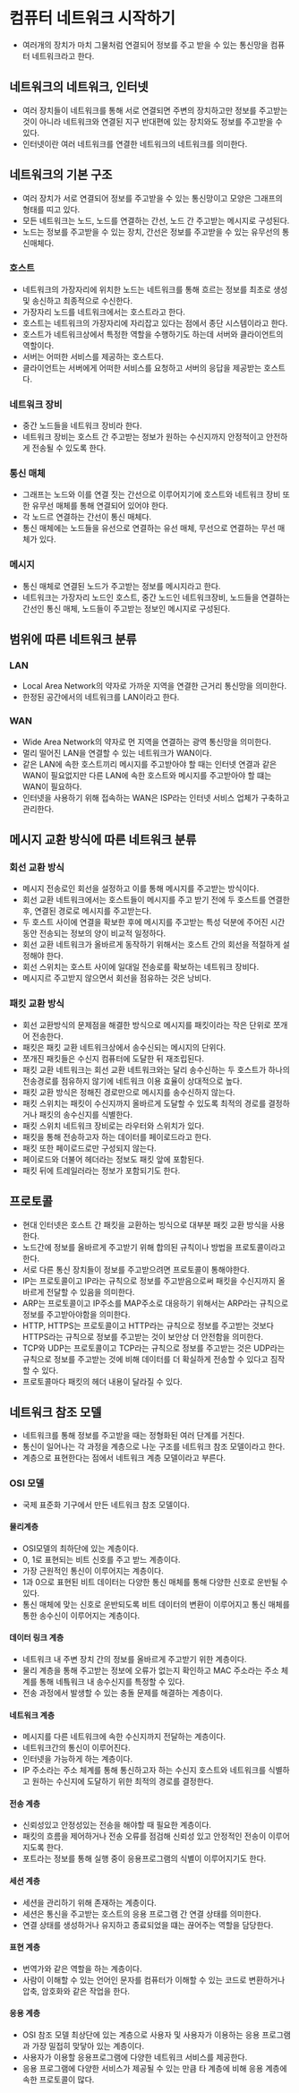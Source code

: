 # 컴퓨터 네트워크 시작하기

- 여러개의 장치가 마치 그물처럼 연결되어 정보를 주고 받을 수 있는 통신망을 컴퓨터 네트워크라고 한다.

## 네트워크의 네트워크, 인터넷

- 여러 장치들이 네트워크를 통해 서로 연결되면 주변의 장치하고만 정보를 주고받는 것이 아니라 네트워크와 연결된 지구 반대편에 있는 장치와도 정보를 주고받을 수 있다.
- 인터넷이란 여러 네트워크를 연결한 네트워크의 네트워크를 의미한다.

## 네트워크의 기본 구조

- 여러 장치가 서로 연결되어 정보를 주고받을 수 있는 통신망이고 모양은 그래프의 형태를 띠고 있다.
- 모든 네트워크는 노드, 노드를 연결하는 간선, 노드 간 주고받는 메시지로 구성된다.
- 노드는 정보를 주고받을 수 있는 장치, 간선은 정보를 주고받을 수 있는 유무선의 통신매체다.

### 호스트

- 네트워크의 가장자리에 위치한 노드는 네트워크를 통해 흐르는 정보를 최초로 생성 및 송신하고 최종적으로 수신한다.
- 가장자리 노드를 네트워크에서는 호스트라고 한다.
- 호스트는 네트워크의 가장자리에 자리잡고 있다는 점에서 종단 시스템이라고 한다.
- 호스트가 네트워크상에서 특정한 역할을 수행하기도 하는데 서버와 클라이언트의 역할이다.
- 서버는 어떠한 서비스를 제공하는 호스트다.
- 클라이언트는 서버에게 어떠한 서비스를 요청하고 서버의 응답을 제공받는 호스트다.

### 네트워크 장비

- 중간 노드들을 네트워크 장비라 한다.
- 네트워크 장비는 호스트 간 주고받는 정보가 원하는 수신지까지 안정적이고 안전하게 전송될 수 있도록 한다.

### 통신 매체

- 그래프는 노드와 이를 연결 짓는 간선으로 이루어지기에 호스트와 네트워크 장비 또한 유무선 매체를 통해 연결되어 있어야 한다.
- 각 노드르 연결하는 간선이 통신 매체다.
- 통신 매체에는 노드들을 유선으로 연결하는 유선 매체, 무선으로 연결하는 무선 매체가 있다.

### 메시지

- 통신 매체로 연결된 노드가 주고받는 정보를 메시지라고 한다.
- 네트워크는 가장자리 노드인 호스트, 중간 노드인 네트워크장비, 노드들을 연결하는 간선인 통신 매체, 노드들이 주고받는 정보인 메시지로 구성된다.

## 범위에 따른 네트워크 분류

### LAN

- Local Area Network의 약자로 가까운 지역을 연결한 근거리 통신망을 의미한다.
- 한정된 공간에서의 네트워크를 LAN이라고 한다.

### WAN

- Wide Area Network의 약자로 먼 지역을 연결하는 광역 통신망을 의미한다.
- 멀리 떨어진 LAN을 연결할 수 있는 네트워크가 WAN이다.
- 같은 LAN에 속한 호스트끼리 메시지를 주고받아야 할 때는 인터넷 연결과 같은 WAN이 필요없지만 다른 LAN에 속한 호스트와 메시지를 주고받아야 할 떄는 WAN이 필요하다.
- 인터넷을 사용하기 위해 접속하는 WAN은 ISP라는 인터넷 서비스 업체가 구축하고 관리한다.

## 메시지 교환 방식에 따른 네트워크 분류

### 회선 교환 방식

- 메시지 전송로인 회선을 설정하고 이를 통해 메시지를 주고받는 방식이다.
- 회선 교환 네트워크에서는 호스트들이 메시지를 주고 받기 전에 두 호스트를 연결한 후, 연결된 경로로 메시지를 주고받는다.
- 두 호스트 사이에 연결을 확보한 후에 메시지를 주고받는 특성 덕분에 주어진 시간 동안 전송되는 정보의 양이 비교적 일정하다.
- 회선 교환 네트워크가 올바르게 동작하기 위해서는 호스트 간의 회선을 적절하게 설정해야 한다.
- 회선 스위치는 호스트 사이에 일대일 전송로를 확보하는 네트워크 장비다.
- 메시지르 주고받지 않으면서 회선을 점유하는 것은 낭비다.

### 패킷 교환 방식

- 회선 교환방식의 문제점을 해결한 방식으로 메시지를 패킷이라는 작은 단위로 쪼개어 전송한다.
- 패킷은 패킷 교환 네트워크상에서 송수신되는 메시지의 단위다.
- 쪼개진 패킷들은 수신지 컴퓨터에 도달한 뒤 재조립된다.
- 패킷 교환 네트워크는 회선 교환 네트워크와는 달리 송수신하는 두 호스트가 하나의 전송경로를 점유하지 않기에 네트워크 이용 효율이 상대적으로 높다.
- 패킷 교환 방식은 정해진 경로만으로 메시지를 송수신하지 않는다.
- 패킷 스위치는 패킷이 수신지까지 올바르게 도달할 수 있도록 최적의 경로를 결정하거나 패킷의 송수신지를 식별한다.
- 패킷 스위치 네트워크 장비로는 라우터와 스위치가 있다.
- 패킷을 통해 전송하고자 하는 데이터를 페이로드라고 한다.
- 패킷 또한 페이로드로만 구성되지 않는다.
- 페이로드와 더불어 헤더라는 정보도 패킷 앞에 포함된다.
- 패킷 뒤에 트레일러라는 정보가 포함되기도 한다.

## 프로토콜

- 현대 인터넷은 호스트 간 패킷을 교환하는 빙식으로 대부분 패킷 교환 방식을 사용한다.
- 노드간에 정보를 올바르게 주고받기 위해 합의된 규칙이나 방법을 프로토콜이라고 한다.
- 서로 다른 통신 장치들이 정보를 주고받으려면 프로토콜이 통해야한다.
- IP는 프로토콜이고 IP라는 규칙으로 정보를 주고받음으로써 패킷을 수신지까지 올바르게 전달할 수 있음을 의미한다.
- ARP는 프로토콜이고 IP주소를 MAP주소로 대응하기 위해서는 ARP라는 규칙으로 정보를 주고받아야함을 의미한다.
- HTTP, HTTPS는 프로토콜이고 HTTP라는 규칙으로 정보를 주고받는 것보다 HTTPS라는 규칙으로 정보를 주고받는 것이 보안상 더 안전함을 의미한다.
- TCP와 UDP는 프로토콜이고 TCP라는 규칙으로 정보를 주고받는 것은 UDP라는 규칙으로 정보를 주고받는 것에 비해 데이터를 더 확실하게 전송할 수 있다고 짐작할 수 있다.
- 프로토콜마다 패킷의 헤더 내용이 달라질 수 있다.

## 네트워크 참조 모델

- 네트워크를 통해 정보를 주고받을 때는 정형화된 여러 단계를 거친다.
- 통신이 일어나는 각 과정을 계층으로 나눈 구조를 네트워크 참조 모델이라고 한다.
- 계층으로 표현한다는 점에서 네트워크 계층 모델이라고 부른다.

### OSI 모델

- 국제 표준화 기구에서 만든 네트워크 참조 모델이다.

#### 물리계층

- OSI모델의 최하단에 있는 계층이다.
- 0, 1로 표현되는 비트 신호를 주고 받느 계층이다.
- 가장 근원적인 통신이 이루어지는 계층이다.
- 1과 0으로 표현된 비트 데이터는 다양한 통신 매체를 통해 다양한 신호로 운반될 수 있다.
- 통신 매체에 맞는 신호로 운반되도록 비트 데이터의 변환이 이루어지고 통신 매체를 통한 송수신이 이루어지는 계층이다.

#### 데이터 링크 계층

- 네트워크 내 주변 장치 간의 정보를 올바르게 주고받기 위한 계층이다.
- 물리 계층을 통해 주고받는 정보에 오류가 없는지 확인하고 MAC 주소라는 주소 체계를 통해 네틐워크 내 송수신지를 특정할 수 있다.
- 전송 과정에서 발생할 수 있는 충돌 문제를 해결하는 계층이다.

#### 네트워크 계층

- 메시지를 다른 네트워크에 속한 수신지까지 전달하는 계층이다.
- 네트워크간의 통신이 이루어진다.
- 인터넷을 가능하게 하는 계층이다.
- IP 주소라는 주소 체계를 통해 통신하고자 하는 수신지 호스트와 네트워크를 식별하고 원하는 수신지에 도달하기 위한 최적의 경로를 결정한다.

#### 전송 계층

- 신뢰성있고 안정성있는 전송을 해야할 때 필요한 계층이다.
- 패킷의 흐름을 제어하거나 전송 오류를 점검해 신뢰성 있고 안정적인 전송이 이루어지도록 한다.
- 포트라는 정보를 통해 실행 중이 응용프로그램의 식별이 이루어지기도 한다.

#### 세션 계층

- 세션을 관리하기 위해 존재하는 계층이다.
- 세션은 통신을 주고받는 호스트의 응용 프로그램 간 연결 상태를 의미한다.
- 연결 상태를 생성하거나 유지하고 종료되었을 떄는 끊어주는 역할을 담당한다.

#### 표현 계층

- 번역가와 같은 역할을 하는 계층이다.
- 사람이 이해할 수 있는 언어인 문자를 컴퓨터가 이해할 수 있는 코드로 변환하거나 압축, 암호화와 같은 작업을 한다.

#### 응용 계층

- OSI 참조 모델 최상단에 있는 계층으로 사용자 및 사용자가 이용하는 응용 프로그램과 가장 밀접히 맞닿아 있는 계층이다.
- 사용자가 이용할 응용프로그램에 다양한 네트워크 서비스를 제공한다.
- 응용 프로그램에 다양한 서비스가 제공될 수 있는 만큼 타 계층에 비해 응용 계층에 속한 프로토콜이 많다.
